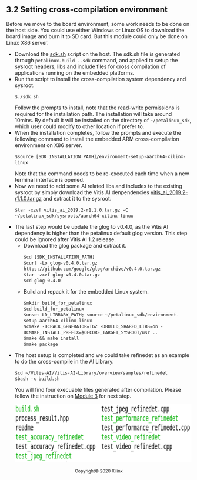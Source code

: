 3.2 Setting cross-compilation environment
-----------------------
Before we move to the board environment, some work needs to be done on the host side. You could use either Windows or Linux OS to download the board image and burn it to SD card. But this module could only be done on Linux X86 server.
* Download the [sdk.sh](https://www.xilinx.com/bin/public/openDownload?filename=sdk.sh) script on the host. The sdk.sh file is generated through ```petalinux-build --sdk``` command, and applied to setup the sysroot headers, libs and include files for cross compilation of applications running on the embedded platforms.
* Run the script to install the cross-compilation system dependency and sysroot.
   ```
   $./sdk.sh
   ```
  Follow the prompts to install, note that the read-write permissions is required for the installation path. The installation will take around 10mins. By default it will be installed on the directory of ``~/petalinux_sdk``, which user could modify to other location if prefer to.
* When the installation completes, follow the prompts and execute the following command to install the embedded ARM cross-compilation environment on X86 server.
   ```
   $source [SDK_INSTALLATION_PATH]/environment-setup-aarch64-xilinx-linux
   ```
  Note that the command needs to be re-executed each time when a new terminal interface is opened.
* Now we need to add some AI related libs and includes to the existing sysroot by simply download the Vitis AI denpendencies [vitis_ai_2019.2-r1.1.0.tar.gz](https://www.xilinx.com/bin/public/openDownload?filename=vitis_ai_2019.2-r1.1.0.tar.gz) and extract it to the sysroot.
   ```
   $tar -xzvf vitis_ai_2019.2-r1.1.0.tar.gz -C ~/petalinux_sdk/sysroots/aarch64-xilinx-linux
   ```
* The last step would be update the glog to v0.4.0, as the Vitis AI dependency is higher than the petalinux default glog version. This step could be ignored after Vitis AI 1.2 release.
	* Download the glog package and extract it.
		```
		$cd [SDK_INSTALLATION_PATH]
		$curl -Lo glog-v0.4.0.tar.gz https://github.com/google/glog/archive/v0.4.0.tar.gz
		$tar -zxvf glog-v0.4.0.tar.gz
		$cd glog-0.4.0
		```
	* Build and repack it for the embedded Linux system.
		```
		$mkdir build_for_petalinux
		$cd build_for_petalinux
		$unset LD_LIBRARY_PATH; source ~/petalinux_sdk/environment-setup-aarch64-xilinx-linux
		$cmake -DCPACK_GENERATOR=TGZ -DBUILD_SHARED_LIBS=on -DCMAKE_INSTALL_PREFIX=$OECORE_TARGET_SYSROOT/usr ..
		$make && make install
		$make package
		```
* The host setup is completed and we could take refinedet as an example to do the cross-compile in the AI Library.
    ```
    $cd ~/Vitis-AI/Vitis-AI-Library/overview/samples/refinedet
    $bash -x build.sh
    ```
  You will find four execuable files generated after compilation. Please follow the instruction on [Module 3](https://gitenterprise.xilinx.com/swm/Vitis-In-Depth-Tutorial/tree/master/Machine_Learning_Tutorial/Section_3-Basic/Module_3) for next step.
  <p align="left">
  <img width="720" height="158" src="images/cross-compile.png">
  </p>

<p align="center"><sup>Copyright&copy; 2020 Xilinx</sup></p>
